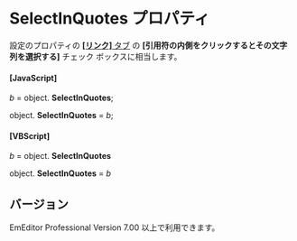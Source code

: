 # SelectInQuotes プロパティ

設定のプロパティの [**\[リンク\]** タブ](../../dlg/properties/link/index) の **\[引用符の内側をクリックするとその文字列を選択する\]** チェック ボックスに相当します。

#### \[JavaScript\]

_b_ =
object. **SelectInQuotes**;

object. **SelectInQuotes** = _b_;

#### \[VBScript\]

_b_ =
object. **SelectInQuotes**

object. **SelectInQuotes** = _b_

## バージョン

EmEditor Professional Version 7.00 以上で利用できます。